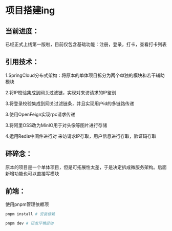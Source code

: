 # 项目搭建ing

## 当前进度：

已经正式上线第一版啦，目前仅包含基础功能：注册，登录，打卡，查看打卡列表



## 引用技术：

1.SpringCloud分布式架构：将原本的单体项目拆分为两个单独的模块和若干辅助模块

2.将IP校验集成到网关过滤链，实现对来访请求的IP鉴别

3.将登录校验集成到网关过滤链条，并且实现用户id的多链路传递

3.使用OpenFeign实现rpc请求传递

3.将阿里OSS改为MinIO用于对头像等图片进行存储

4.运用Redis中间件进行对 来访请求IP存取，用户信息进行存取，验证码存取



## 碎碎念：

原本的项目是一个单体项目，但是可拓展性太差，于是决定拆成微服务架构。后面新增功能也可以直接写模块



## 前端：

使用pnpm管理依赖项

```powershell
pnpm install # 安装依赖

pnpm dev # 研发环境启动
```



